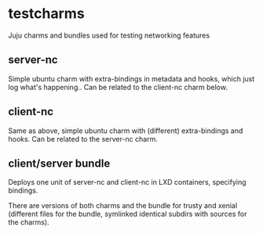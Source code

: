 # testcharms
Juju charms and bundles used for testing networking features

## server-nc
Simple ubuntu charm with extra-bindings in metadata and hooks, which just log what's happening..
Can be related to the client-nc charm below.

## client-nc
Same as above, simple ubuntu charm with (different) extra-bindings and hooks.
Can be related to the server-nc charm.

## client/server bundle
Deploys one unit of server-nc and client-nc in LXD containers, specifying bindings.

There are versions of both charms and the bundle for trusty and xenial (different
files for the bundle, symlinked identical subdirs with sources for the charms).
